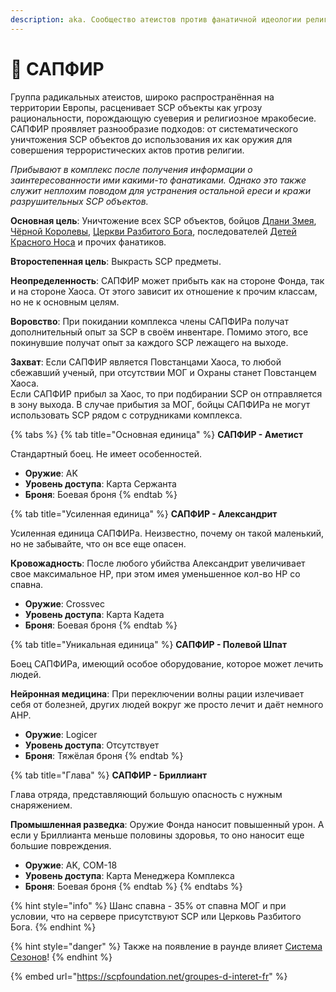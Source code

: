 ```yaml
---
description: aka. Сообщество атеистов против фанатичной идеологии религии
---
```


# 🔮 САПФИР

Группа радикальных атеистов, широко распространённая на территории Европы, расценивает SCP объекты как угрозу рациональности, порождающую суеверия и религиозное мракобесие. САПФИР проявляет разнообразие подходов: от систематического уничтожения SCP объектов до использования их как оружия для совершения террористических актов против религии.

_Прибывают в комплекс после получения информации о заинтересованности ими какими-то фанатиками. Однако это также служит неплохим поводом для устранения остальной ереси и кражи разрушительных SCP объектов._

**Основная цель**: Уничтожение всех SCP объектов, бойцов [Длани Змея](serpents-hand.md), [Чёрной Королевы](black-queen.md), [Церкви Разбитого Бога](church-of-the-broken-god.md), последователей [Детей Красного Носа](childs-of-honkmother.md) и прочих фанатиков.

**Второстепенная цель**: Выкрасть SCP предметы.

**Неопределенность**: САПФИР может прибыть как на стороне Фонда, так и на стороне Хаоса. От этого зависит их отношение к прочим классам, но не к основным целям.

**Воровство**: При покидании комплекса члены САПФИРа получат дополнительный опыт за SCP в своём инвентаре. Помимо этого, все покинувшие получат опыт за каждого SCP лежащего на выходе.

**Захват**: Если САПФИР является Повстанцами Хаоса, то любой сбежавший ученый, при отсутствии МОГ и Охраны станет Повстанцем Хаоса.\
Если САПФИР прибыл за Хаос, то при подбирании SCP он отправляется в зону выхода. В случае прибытия за МОГ, бойцы САПФИРа не могут использовать SCP рядом с сотрудниками комплекса.

{% tabs %}
{% tab title="Основная единица" %}
**САПФИР - Аметист**

Стандартный боец. Не имеет особенностей.

* **Оружие**: AK
* **Уровень доступа**: Карта Сержанта
* **Броня**: Боевая броня
{% endtab %}

{% tab title="Усиленная единица" %}
**САПФИР - Александрит**

Усиленная единица САПФИРа. Неизвестно, почему он такой маленький, но не забывайте, что он все еще опасен.

**Кровожадность**: После любого убийства Александрит увеличивает свое максимальное HP, при этом имея уменьшенное кол-во HP со спавна.

* **Оружие**: Crossvec
* **Уровень доступа**: Карта Кадета
* **Броня**: Боевая броня
{% endtab %}

{% tab title="Уникальная единица" %}
**САПФИР - Полевой Шпат**

Боец САПФИРа, имеющий особое оборудование, которое может лечить людей.

**Нейронная медицина**: При переключении волны рации излечивает себя от болезней, других людей вокруг же просто лечит и даёт немного AHP.

* **Оружие**: Logicer
* **Уровень доступа**: Отсутствует
* **Броня**: Тяжёлая броня
{% endtab %}

{% tab title="Глава" %}
**САПФИР - Бриллиант**

Глава отряда, представляющий большую опасность с нужным снаряжением.

**Промышленная разведка**: Оружие Фонда наносит повышенный урон. А если у Бриллианта меньше половины здоровья, то оно наносит еще большие повреждения.

* **Оружие**: AK, COM-18
* **Уровень доступа**: Карта Менеджера Комплекса
* **Броня**: Боевая броня
{% endtab %}
{% endtabs %}

{% hint style="info" %}
Шанс спавна - 35% от спавна МОГ и при условии, что на сервере присутствуют SCP или Церковь Разбитого Бога.
{% endhint %}

{% hint style="danger" %}
Также на появление в раунде влияет [Система Сезонов](../../server-systems/seasons-system/)!
{% endhint %}

{% embed url="https://scpfoundation.net/groupes-d-interet-fr" %}
